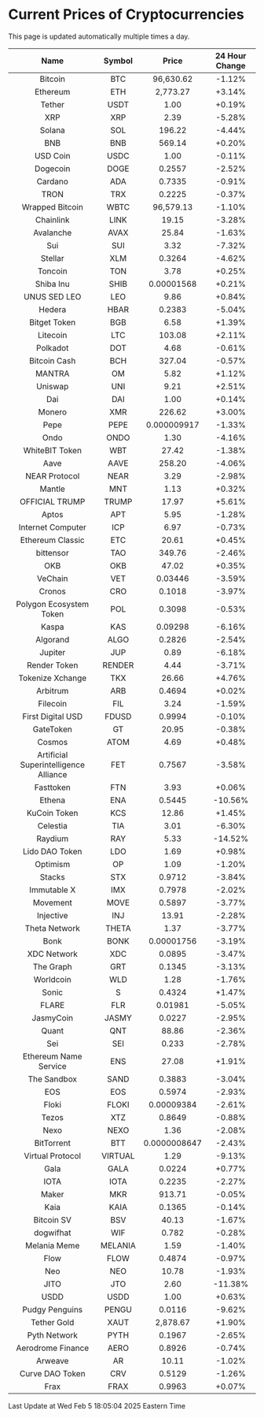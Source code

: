 # Current Prices of Cryptocurrencies
This page is updated automatically multiple times a day.

| Name | Symbol | Price | 24 Hour Change |
| :---: |:---:| :---: | :---: |
| Bitcoin | BTC | 96,630.62 | -1.12% |
| Ethereum | ETH | 2,773.27 | +3.14% |
| Tether | USDT | 1.00 | +0.19% |
| XRP | XRP | 2.39 | -5.28% |
| Solana | SOL | 196.22 | -4.44% |
| BNB | BNB | 569.14 | +0.20% |
| USD Coin | USDC | 1.00 | -0.11% |
| Dogecoin | DOGE | 0.2557 | -2.52% |
| Cardano | ADA | 0.7335 | -0.91% |
| TRON | TRX | 0.2225 | -0.37% |
| Wrapped Bitcoin | WBTC | 96,579.13 | -1.10% |
| Chainlink | LINK | 19.15 | -3.28% |
| Avalanche | AVAX | 25.84 | -1.63% |
| Sui | SUI | 3.32 | -7.32% |
| Stellar | XLM | 0.3264 | -4.62% |
| Toncoin | TON | 3.78 | +0.25% |
| Shiba Inu | SHIB | 0.00001568 | +0.21% |
| UNUS SED LEO | LEO | 9.86 | +0.84% |
| Hedera | HBAR | 0.2383 | -5.04% |
| Bitget Token | BGB | 6.58 | +1.39% |
| Litecoin | LTC | 103.08 | +2.11% |
| Polkadot | DOT | 4.68 | -0.61% |
| Bitcoin Cash | BCH | 327.04 | -0.57% |
| MANTRA | OM | 5.82 | +1.12% |
| Uniswap | UNI | 9.21 | +2.51% |
| Dai | DAI | 1.00 | +0.14% |
| Monero | XMR | 226.62 | +3.00% |
| Pepe | PEPE | 0.000009917 | -1.33% |
| Ondo | ONDO | 1.30 | -4.16% |
| WhiteBIT Token | WBT | 27.42 | -1.38% |
| Aave | AAVE | 258.20 | -4.06% |
| NEAR Protocol | NEAR | 3.29 | -2.98% |
| Mantle | MNT | 1.13 | +0.32% |
| OFFICIAL TRUMP | TRUMP | 17.97 | +5.61% |
| Aptos | APT | 5.95 | -1.28% |
| Internet Computer | ICP | 6.97 | -0.73% |
| Ethereum Classic | ETC | 20.61 | +0.45% |
| bittensor | TAO | 349.76 | -2.46% |
| OKB | OKB | 47.02 | +0.35% |
| VeChain | VET | 0.03446 | -3.59% |
| Cronos | CRO | 0.1018 | -3.97% |
| Polygon Ecosystem Token | POL | 0.3098 | -0.53% |
| Kaspa | KAS | 0.09298 | -6.16% |
| Algorand | ALGO | 0.2826 | -2.54% |
| Jupiter | JUP | 0.89 | -6.18% |
| Render Token | RENDER | 4.44 | -3.71% |
| Tokenize Xchange | TKX | 26.66 | +4.76% |
| Arbitrum | ARB | 0.4694 | +0.02% |
| Filecoin | FIL | 3.24 | -1.59% |
| First Digital USD | FDUSD | 0.9994 | -0.10% |
| GateToken | GT | 20.95 | -0.38% |
| Cosmos | ATOM | 4.69 | +0.48% |
| Artificial Superintelligence Alliance | FET | 0.7567 | -3.58% |
| Fasttoken | FTN | 3.93 | +0.06% |
| Ethena | ENA | 0.5445 | -10.56% |
| KuCoin Token | KCS | 12.86 | +1.45% |
| Celestia | TIA | 3.01 | -6.30% |
| Raydium | RAY | 5.33 | -14.52% |
| Lido DAO Token | LDO | 1.69 | +0.98% |
| Optimism | OP | 1.09 | -1.20% |
| Stacks | STX | 0.9712 | -3.84% |
| Immutable X | IMX | 0.7978 | -2.02% |
| Movement | MOVE | 0.5897 | -3.77% |
| Injective | INJ | 13.91 | -2.28% |
| Theta Network | THETA | 1.37 | -3.77% |
| Bonk | BONK | 0.00001756 | -3.19% |
| XDC Network | XDC | 0.0895 | -3.47% |
| The Graph | GRT | 0.1345 | -3.13% |
| Worldcoin | WLD | 1.28 | -1.76% |
| Sonic | S | 0.4324 | +1.47% |
| FLARE | FLR | 0.01981 | -5.05% |
| JasmyCoin | JASMY | 0.0227 | -2.95% |
| Quant | QNT | 88.86 | -2.36% |
| Sei | SEI | 0.233 | -2.78% |
| Ethereum Name Service | ENS | 27.08 | +1.91% |
| The Sandbox | SAND | 0.3883 | -3.04% |
| EOS | EOS | 0.5974 | -2.93% |
| Floki | FLOKI | 0.00009384 | -2.61% |
| Tezos | XTZ | 0.8649 | -0.88% |
| Nexo | NEXO | 1.36 | -2.08% |
| BitTorrent | BTT | 0.0000008647 | -2.43% |
| Virtual Protocol | VIRTUAL | 1.29 | -9.13% |
| Gala | GALA | 0.0224 | +0.77% |
| IOTA | IOTA | 0.2235 | -2.27% |
| Maker | MKR | 913.71 | -0.05% |
| Kaia | KAIA | 0.1365 | -0.14% |
| Bitcoin SV | BSV | 40.13 | -1.67% |
| dogwifhat | WIF | 0.782 | -0.28% |
| Melania Meme | MELANIA | 1.59 | -1.40% |
| Flow | FLOW | 0.4874 | -0.97% |
| Neo | NEO | 10.78 | -1.93% |
| JITO | JTO | 2.60 | -11.38% |
| USDD | USDD | 1.00 | +0.63% |
| Pudgy Penguins | PENGU | 0.0116 | -9.62% |
| Tether Gold | XAUT | 2,878.67 | +1.90% |
| Pyth Network | PYTH | 0.1967 | -2.65% |
| Aerodrome Finance | AERO | 0.8926 | -0.74% |
| Arweave | AR | 10.11 | -1.02% |
| Curve DAO Token | CRV | 0.5129 | -1.26% |
| Frax | FRAX | 0.9963 | +0.07% |

Last Update at Wed Feb  5 18:05:04 2025 Eastern Time